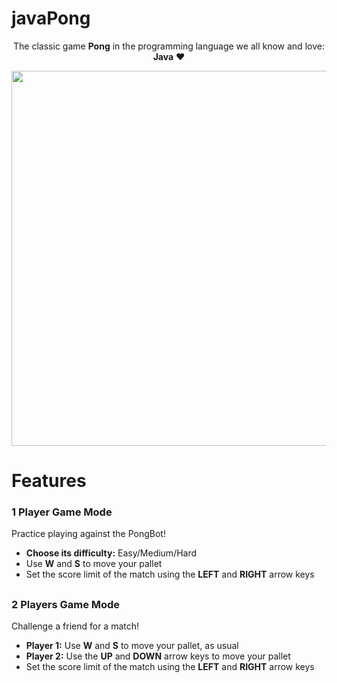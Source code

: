 # javaPong

<p align="center">
The classic game <b>Pong</b> in the programming language we all know and love: <b>Java</b> ♥
</p>
<p align="center">
<img width="600" src="https://raw.githubusercontent.com/pedroramos3225/javaPong/master/img/pong.png">
</p>

##

# Features
### 1 Player Game Mode
Practice playing against the PongBot!
* **Choose its difficulty:** Easy/Medium/Hard
* Use **W** and **S** to move your pallet
* Set the score limit of the match using the **LEFT** and **RIGHT** arrow keys

##

### 2 Players Game Mode
Challenge a friend for a match!
* **Player 1:** Use **W** and **S** to move your pallet, as usual
* **Player 2:** Use the **UP** and **DOWN** arrow keys to move your pallet
* Set the score limit of the match using the **LEFT** and **RIGHT** arrow keys

##
